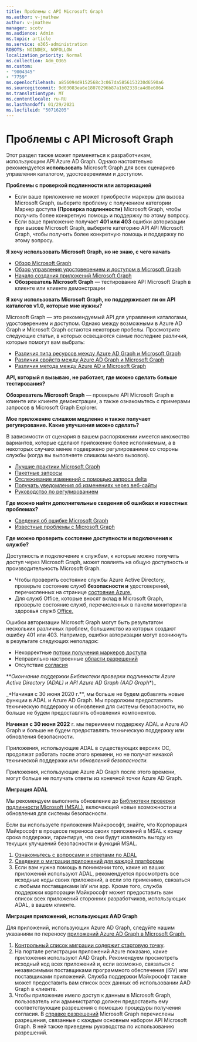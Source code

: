 ```yaml
---
title: Проблемы с API Microsoft Graph
ms.author: v-jmathew
author: v-jmathew
manager: scotv
ms.audience: Admin
ms.topic: article
ms.service: o365-administration
ROBOTS: NOINDEX, NOFOLLOW
localization_priority: Normal
ms.collection: Adm_O365
ms.custom:
- "9004345"
- "7759"
ms.openlocfilehash: a856094d9152568c3c067da5856153230d6590a6
ms.sourcegitcommit: 9d03083ea6e18070296b87a1b02339ca4d8e6064
ms.translationtype: MT
ms.contentlocale: ru-RU
ms.lasthandoff: 01/29/2021
ms.locfileid: "50716205"
---
```

# <a name="microsoft-graph-api-issues"></a>Проблемы с API Microsoft Graph

Этот раздел также может применяться к разработчикам, использующим API Azure AD Graph. Однако настоятельно рекомендуется **использовать** Microsoft Graph для всех сценариев управления каталогом, удостоверениями и доступом.

**Проблемы с проверкой подлинности или авторизацией**

- Если ваше  приложение не может приобрести маркеры для вызова Microsoft Graph, выберите проблему с получением категории Маркер доступа **(Проверка подлинности)** Microsoft Graph, чтобы получить более конкретную помощь и поддержку по этому вопросу.
- Если ваше приложение получает **401 или 403** ошибки авторизации  при вызове Microsoft Graph, выберите категорию API API Microsoft Graph, чтобы получить более конкретную помощь и поддержку по этому вопросу.

**Я хочу использовать Microsoft Graph, но не знаю, с чего начать**

- [Обзор Microsoft Graph](https://docs.microsoft.com/graph/overview)
- [Обзор управления удостоверением и доступом в Microsoft Graph](https://docs.microsoft.com/graph/azuread-identity-access-management-concept-overview)
- [Начало создания приложений Microsoft Graph](https://docs.microsoft.com/graph/)
- **Обозреватель Microsoft Graph** — тестирование API Microsoft Graph в клиенте или клиенте демонстрации

**Я хочу использовать Microsoft Graph, но поддерживает ли он API каталогов v1.0, которые мне нужны?**

Microsoft Graph — это рекомендуемый API для управления каталогами, удостоверением и доступом. Однако между возможными в Azure AD Graph и Microsoft Graph остаются некоторые пробелы. Просмотрите следующие статьи, в которых освещаются самые последние различия, которые помогут вам выбрать:

- [Различия типа ресурсов между Azure AD Graph и Microsoft Graph](https://docs.microsoft.com/graph/migrate-azure-ad-graph-resource-differences)
- [Различия свойств между Azure AD Graph и Microsoft Graph](https://docs.microsoft.com/graph/migrate-azure-ad-graph-property-differences)
- [Различия метода между Azure AD и Microsoft Graph](https://docs.microsoft.com/graph/migrate-azure-ad-graph-method-differences)

**API, который я вызываю, не работает, где можно сделать больше тестирования?**

**Обозреватель Microsoft Graph** — проверьте API Microsoft Graph в клиенте или клиенте демонстрации, а также ознакомьтесь с примерами запросов **в** Microsoft Graph Explorer.

**Мое приложение слишком медленно и также получает регулирование. Какие улучшения можно сделать?**

В зависимости от сценария в вашем распоряжении имеется множество вариантов, которые сделают приложение более исполняемым, а в некоторых случаях менее подвержено регулированием со стороны службы (когда вы выполняете слишком много вызовов).

- [Лучшие практики Microsoft Graph](https://docs.microsoft.com/graph/best-practices-concept)
- [Пакетные запросы](https://docs.microsoft.com/graph/json-batching)
- [Отслеживание изменений с помощью запроса delta](https://docs.microsoft.com/graph/delta-query-overview)
- [Получать уведомления об изменениях через веб-сайты](https://docs.microsoft.com/graph/webhooks)
- [Руководство по регулированием](https://docs.microsoft.com/graph/throttling)

**Где можно найти дополнительные сведения об ошибках и известных проблемах?**

- [Сведения об ошибке Microsoft Graph](https://docs.microsoft.com/graph/errors)
- [Известные проблемы с Microsoft Graph](https://docs.microsoft.com/graph/known-issues)

**Где можно проверить состояние доступности и подключения к службе?**

Доступность и подключение к службам, к которые можно получить доступ через Microsoft Graph, может повлиять на общую доступность и производительность Microsoft Graph.

- Чтобы проверить состояние службы Azure Active Directory, проверьте состояние служб **безопасности и** удостоверений, перечисленных на странице [состояние Azure.](https://azure.microsoft.com/status/)
- Для служб Office, которые вносят вклад в Microsoft Graph, проверьте состояние служб, перечисленных в панели мониторинга здоровья служб [Office.](https://portal.office.com/adminportal/home#/servicehealth)

Ошибки авторизации Microsoft Graph могут быть результатом нескольких различных проблем, большинство из которых создают ошибку 401 или 403. Например, ошибки авторизации могут возникнуть в результате следующих неполадок:

- Некорректные [потоки получения маркеров доступа](https://docs.microsoft.com/azure/active-directory/develop/active-directory-authentication-scenarios)
- Неправильно настроенные [области разрешений](https://docs.microsoft.com/azure/active-directory/develop/active-directory-v2-scopes)
- Отсутствие [согласия](https://docs.microsoft.com/azure/active-directory/develop/active-directory-devhowto-multi-tenant-overview#understanding-user-and-admin-consent)

**_Окончание поддержки Библиотеки проверки подлинности Azure Active Directory (ADAL) и API Azure AD Graph (AAD Graph_*)_

_*Начиная с 30 июня 2020 г.**, мы больше не будем добавлять новые функции в ADAL и Azure AD Graph. Мы продолжим предоставлять техническую поддержку и обновления для системы безопасности, но больше не будем предоставлять обновления компонентов.

**Начиная с 30 июня 2022** г. мы переимеем поддержку ADAL и Azure AD Graph и больше не будем предоставлять техническую поддержку или обновления безопасности.

Приложения, использующие ADAL в существующих версиях ОС, продолжат работать после этого времени, но не получат никакой технической поддержки *или обновлений безопасности.*

Приложения, использующие Azure AD Graph после этого времени, могут больше не получать ответы из конечной точки Azure AD Graph.

**Миграция ADAL**

Мы рекомендуем выполнить обновление до [Библиотеки проверки подлинности Microsoft (MSAL)](https://docs.microsoft.com/azure/active-directory/develop/v2-overview), включающей новые возможности и обновления для системы безопасности.

Если вы используете приложения Майкрософт, знайте, что Корпорация Майкрософт в процессе переноса своих приложений в MSAL к концу срока поддержки, гарантируя, что они будут извлекать выгоду из текущих улучшений безопасности и функций MSAL.

1. [Ознакомьтесь с вопросами и ответами по ADAL](https://docs.microsoft.com/azure/active-directory/develop/msal-migration#frequently-asked-questions-faq)
2. [Сведения о миграции приложений для каждой платформы](https://docs.microsoft.com/azure/active-directory/develop/msal-migration#frequently-asked-questions-faq)
3. Если вам нужна помощь в понимании того, какие из ваших приложений используют ADAL, рекомендуется просмотреть все исходные коды своих приложений, а если это применимо, связаться с любыми поставщиками isV или app. Кроме того, служба поддержки корпорации Майкрософт может предоставить вам список всех приложений сторонних разработчиков, использующих ADAL, в вашем клиенте.

**Миграция приложений, использующих AAD Graph**

Для приложений, использующих Azure AD Graph, следуйте нашим указаниям по переносу [приложений Azure AD Graph в Microsoft Graph.](https://docs.microsoft.com/graph/migrate-azure-ad-graph-overview)

1. [Контрольный список миграции содержит стартовую точку](https://docs.microsoft.com/graph/migrate-azure-ad-graph-planning-checklist).
2. На портале регистрации приложений Azure показано, какие приложения используют AAD Graph. Рекомендуем просмотреть исходный код всех приложений и, если возможно, связаться с независимыми поставщиками программного обеспечения (ISV) или поставщиками приложений. Служба поддержки Майкрософт также может предоставить вам список всех данных об использовании AAD Graph в клиенте.
3. Чтобы приложение имело доступ к данным в Microsoft Graph, пользователь или администратор должен предоставить ему соответствующие разрешения с помощью процедуры получения согласия. В [справке разрешений](https://docs.microsoft.com/graph/permissions-reference) Microsoft Graph перечислены разрешения, связанные с каждым основным набором API Microsoft Graph. В ней также приведены руководства по использованию разрешений.
